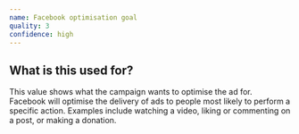 ```yaml
---
name: Facebook optimisation goal
quality: 3
confidence: high
---
```


## What is this used for?

This value shows what the campaign wants to optimise the ad for.
Facebook will optimise the delivery of ads to people most likely to perform a specific action.
Examples include watching a video, liking or commenting on a post, or making a donation.
